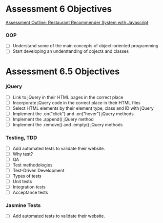 # Assessment 6 Objectives
[Assessment Outline: Restaurant Recommender System with Javascript](https://github.com/Techtonica/curriculum/blob/master/object-oriented-programming/restaurant%20recommender/RestaurantRecommender.md)


### OOP
- [ ] Understand some of the main concepts of object-oriented programming
- [ ] Start developing an understanding of objects and classes

# Assessment 6.5 Objectives

### jQuery

- [ ] Link to jQuery in their HTML pages in the correct place
- [ ] Incorporate jQuery code in the correct place in their HTML files
- [ ] Select HTML elements by their element type, class and ID with jQuery
- [ ] Implement the .on("click") and .on("hover") jQuery methods
- [ ] Implement the .append() jQuery method
- [ ] Implement the .remove() and .empty() jQuery methods

### Testing, TDD

- [ ] Add automated tests to validate their website.
- [ ] Why test?
- [ ] QA
- [ ] Test methodologies
- [ ] Test-Driven Development
- [ ] Types of tests
- [ ] Unit tests
- [ ] Integration tests
- [ ] Acceptance tests

### Jasmine Tests

- [ ] Add automated tests to validate their website.
